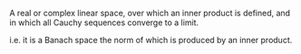A real or complex linear space, over which an inner product is defined,
and in which all Cauchy sequences converge to a limit.

i.e. it is a Banach space the norm of which is produced by an inner
product.
